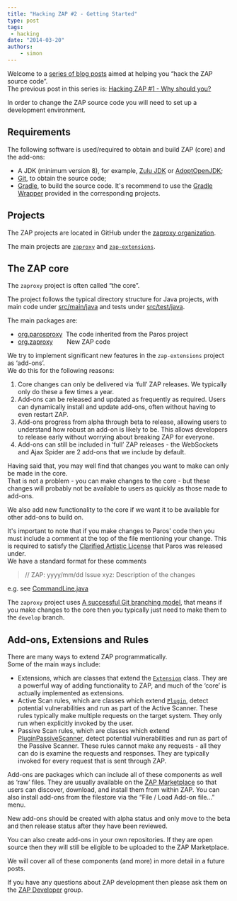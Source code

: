 ```yaml
---
title: "Hacking ZAP #2 - Getting Started"
type: post
tags:
 - hacking
date: "2014-03-20"
authors:
    - simon
---
```

Welcome to a [series of blog posts](https://github.com/zaproxy/zaproxy/wiki/Development#hacking-zap) aimed at
helping you “hack the ZAP source code”.  
The previous post in this series is: [Hacking ZAP #1 - Why should you?](/blog/2014-03-10-hacking-zap-1-why-should-you/)  
  
In order to change the ZAP source code you will need to set up a development environment.  

## Requirements

The following software is used/required to obtain and build ZAP (core) and the add-ons:
 - A JDK (minimum version 8), for example, [Zulu JDK](https://www.azul.com/downloads/zulu-community/) or [AdoptOpenJDK](https://adoptopenjdk.net/);
 - [Git](https://git-scm.com/downloads), to obtain the source code;
 - [Gradle](https://gradle.org/), to build the source code. It's recommend to use the [Gradle Wrapper](https://docs.gradle.org/current/userguide/gradle_wrapper.html) provided in the corresponding projects.

## Projects

The ZAP projects are located in GitHub under the [zaproxy organization](https://github.com/zaproxy/).

The main projects are [`zaproxy`](https://github.com/zaproxy/zaproxy/) and [`zap-extensions`](https://github.com/zaproxy/zap-extensions/).

## The ZAP core

The `zaproxy` project is often called “the core”.  
  
The project follows the typical directory structure for Java projects, with main code under
[src/main/java](https://github.com/zaproxy/zaproxy/tree/develop/zap/src/main/java/) and tests under
[src/test/java](https://github.com/zaproxy/zaproxy/tree/develop/zap/src/test/java/).

The main packages are:  

  * [org.parosproxy](https://github.com/zaproxy/zaproxy/tree/develop/zap/src/main/java/org/parosproxy)  The code inherited from the Paros project
  * [org.zaproxy](https://github.com/zaproxy/zaproxy/tree/develop/zap/src/main/java/org/zaproxy)        New ZAP code

We try to implement significant new features in the `zap-extensions` project as ‘add-ons’.  
We do this for the following reasons:  

  1. Core changes can only be delivered via ‘full’ ZAP releases. We typically only do these a few times a year.
  2. Add-ons can be released and updated as frequently as required. Users can dynamically install and update add-ons, often without having to even restart ZAP.
  3. Add-ons progress from alpha through beta to release, allowing users to understand how robust an add-on is likely to be. This allows developers to release early without worrying about breaking ZAP for everyone.
  4. Add-ons can still be included in ‘full’ ZAP releases - the WebSockets and Ajax Spider are 2 add-ons that we include by default.

Having said that, you may well find that changes you want to make can only be made in the core.  
That is not a problem - you can make changes to the core - but these changes will probably not be available to users as quickly as those made to add-ons.  
  
We also add new functionality to the core if we want it to be available for other add-ons to build on.  
  
It's important to note that if you make changes to Paros' code then you must include a comment at the top of the file mentioning
your change. This is required to satisfy the [Clarified Artistic License](https://github.com/zaproxy/zaproxy/blob/develop/zap/src/main/dist/license/TheClarifiedArtisticLicense.htm) that Paros was released under.  
We have a standard format for these comments  

> // ZAP: yyyy/mm/dd Issue xyz: Description of the changes

e.g. see [CommandLine.java](https://github.com/zaproxy/zaproxy/blob/develop/zap/src/main/java/org/parosproxy/paros/CommandLine.java#L21)  
  
The `zaproxy` project uses [A successful Git branching model](https://nvie.com/posts/a-successful-git-branching-model/), that means if
you make changes to the core then you typically just need to make them to the `develop` branch.  

##  Add-ons, Extensions and Rules

There are many ways to extend ZAP programmatically.  
Some of the main ways include:  

  * Extensions, which are classes that extend the [`Extension`](https://github.com/zaproxy/zaproxy/blob/develop/zap/src/main/java/org/parosproxy/paros/extension/Extension.java) class. They are a powerful way of adding functionality to ZAP, and much of the ‘core’ is actually implemented as extensions.
  * Active Scan rules, which are classes which extend [`Plugin`](https://github.com/zaproxy/zaproxy/blob/develop/zap/src/main/java/org/parosproxy/paros/core/scanner/Plugin.java), detect potential vulnerabilities and run as part of the Active Scanner. These rules typically make multiple requests on the target system. They only run when explicitly invoked by the user.
  * Passive Scan rules, which are classes which extend [PluginPassiveScanner](https://github.com/zaproxy/zaproxy/blob/develop/zap/src/main/java/org/zaproxy/zap/extension/pscan/PluginPassiveScanner.java), detect potential vulnerabilities and run as part of the Passive Scanner. These rules cannot make any requests - all they can do is examine the requests and responses. They are typically invoked for every request that is sent through ZAP.

Add-ons are packages which can include all of these components as well as ‘raw’ files. They are usually available on the [ZAP Marketplace](/addons/) so that
users can discover, download, and install them from within ZAP. You can also install add-ons from the filestore via the “File / Load Add-on
file…” menu.  
  
New add-ons should be created with alpha status and only move to the beta and then release status after they have been reviewed.  
  
You can also create add-ons in your own repositories. If they are open source then they will still be eligible to be uploaded to the ZAP
Marketplace.  
  
We will cover all of these components (and more) in more detail in a future posts.  
  
If you have any questions about ZAP development then please ask them on the [ZAP Developer](https://groups.google.com/group/zaproxy-develop)
group.  
